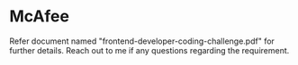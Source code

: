 # McAfee

Refer document named "frontend-developer-coding-challenge.pdf" for further details.
Reach out to me if any questions regarding the requirement.
